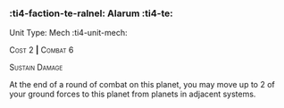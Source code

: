 ### :ti4-faction-te-ralnel: **Alarum** :ti4-te:

Unit Type: Mech :ti4-unit-mech:

<span style="font-variant:small-caps;">Cost</span> 2 __|__ <span style="font-variant:small-caps;">Combat</span> 6

<span style="font-variant:small-caps;">Sustain Damage</span>

At the end of a round of combat on this planet, you may move up to 2 of your ground forces to this planet from planets in adjacent systems.
